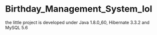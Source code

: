 # Birthday_Management_System_lol
the little project is developed under Java 1.8.0_60, Hibernate 3.3.2 and MySQL 5.6
